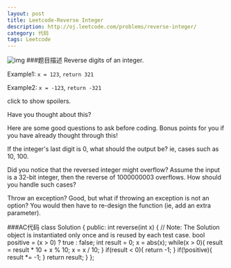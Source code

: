 ```yaml
---
layout: post
title: Leetcode-Reverse Integer 
description: http://oj.leetcode.com/problems/reverse-integer/
category: 代码
tags: Leetcode
---
```

![img](http://media-cache-ec0.pinimg.com/236x/f1/23/d6/f123d66745c311194fe37a6c70cdf85b.jpg)
###题目描述
Reverse digits of an integer.

Example1: `x = 123`, `return 321`

Example2: `x = -123`, `return -321`

click to show spoilers.

Have you thought about this?

Here are some good questions to ask before coding. Bonus points for you if you have already thought through this!

If the integer's last digit is 0, what should the output be? ie, cases such as 10, 100.

Did you notice that the reversed integer might overflow? Assume the input is a 32-bit integer, then the reverse of 1000000003 overflows. How should you handle such cases?

Throw an exception? Good, but what if throwing an exception is not an option? You would then have to re-design the function (ie, add an extra parameter).

###AC代码
		class Solution {
		    public: int reverse(int x) {
			// Note: The Solution object is instantiated only once and is reused by each test case.
			bool positive = (x > 0) ? true : false;
			int result = 0;
			x = abs(x);
			while(x > 0){
			    result = result * 10 + x % 10;
			    x = x / 10;
			}
			if(result < 0){
			    return -1;
			}
			if(!positive){
			    result *= -1;
			}
			return result;
		    }
		};

